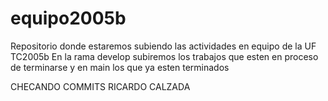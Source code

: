 # equipo2005b
Repositorio donde estaremos subiendo las actividades en equipo de la UF TC2005b
En la rama develop subiremos los trabajos que esten en proceso de terminarse y en main los que ya esten terminados

CHECANDO COMMITS RICARDO CALZADA